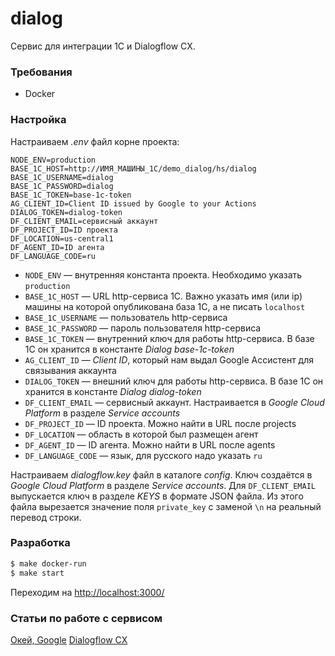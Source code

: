 # dialog

Сервис для интеграции 1C и Dialogflow CX.

### Требования

* Docker

### Настройка

Настраиваем *.env* файл корне проекта:
```
NODE_ENV=production
BASE_1C_HOST=http://ИМЯ_МАШИНЫ_1С/demo_dialog/hs/dialog
BASE_1C_USERNAME=dialog
BASE_1C_PASSWORD=dialog
BASE_1C_TOKEN=base-1c-token
AG_CLIENT_ID=Client ID issued by Google to your Actions
DIALOG_TOKEN=dialog-token
DF_CLIENT_EMAIL=сервисный аккаунт
DF_PROJECT_ID=ID проекта
DF_LOCATION=us-central1
DF_AGENT_ID=ID агента
DF_LANGUAGE_CODE=ru
```
- `NODE_ENV` — внутренняя константа проекта. Необходимо указать `production`
- `BASE_1C_HOST` — URL http-сервиса 1С. Важно указать имя (или ip) машины на которой опубликована база 1С, а не писать `localhost`
- `BASE_1C_USERNAME` — пользователь http-сервиса
- `BASE_1C_PASSWORD` — пароль пользователя http-сервиса
- `BASE_1C_TOKEN` — внутренний ключ для работы http-сервиса. В базе 1С он хранится в константе *Dialog base-1c-token*
- `AG_CLIENT_ID` — *Client ID*, который нам выдал Google Ассистент для связывания аккаунта
- `DIALOG_TOKEN` — внешний ключ для работы http-сервиса. В базе 1С он хранится в константе *Dialog dialog-token*
- `DF_CLIENT_EMAIL` — сервисный аккаунт. Настраивается в *Google Cloud Platform* в разделе *Service accounts*
- `DF_PROJECT_ID` — ID проекта. Можно найти в URL после projects
- `DF_LOCATION` — область в которой был размещен агент
- `DF_AGENT_ID` — ID агента. Можно найти в URL после agents
- `DF_LANGUAGE_CODE` — язык, для русского надо указать `ru`

Настраиваем *dialogflow.key* файл в каталоге *config*. Ключ создаётся в *Google Cloud Platform* в разделе *Service accounts*. Для `DF_CLIENT_EMAIL` выпускается ключ в разделе *KEYS* в формате JSON файла. Из этого файла вырезается значение поля `private_key` с заменой `\n` на реальный перевод строки.

### Разработка

```sh
$ make docker-run
$ make start
```
Переходим на [http://localhost:3000/](http://localhost:3000/)

### Статьи по работе с сервисом

[Окей, Google](https://grig.top/ok_google/)
[Dialogflow CX](https://grig.top/dialogflow_cx/)